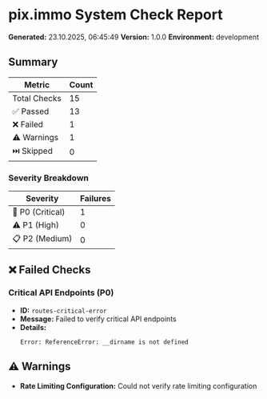 # pix.immo System Check Report

**Generated:** 23.10.2025, 06:45:49
**Version:** 1.0.0
**Environment:** development

## Summary

| Metric | Count |
|--------|-------|
| Total Checks | 15 |
| ✅ Passed | 13 |
| ❌ Failed | 1 |
| ⚠️ Warnings | 1 |
| ⏭️ Skipped | 0 |

### Severity Breakdown

| Severity | Failures |
|----------|----------|
| 🚨 P0 (Critical) | 1 |
| ⚠️ P1 (High) | 0 |
| 📋 P2 (Medium) | 0 |

## ❌ Failed Checks

### Critical API Endpoints (P0)

- **ID:** `routes-critical-error`
- **Message:** Failed to verify critical API endpoints
- **Details:**
  ```
  Error: ReferenceError: __dirname is not defined
  ```

## ⚠️ Warnings

- **Rate Limiting Configuration:** Could not verify rate limiting configuration

